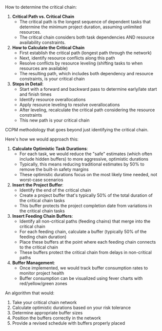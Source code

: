 How to determine the critical chain:

1. **Critical Path vs. Critical Chain**
    - The critical path is the longest sequence of dependent tasks that determine the minimum project duration, assuming unlimited resources.
    - The critical chain considers both task dependencies AND resource availability constraints.
2. **How to Calculate the Critical Chain**
    - First establish the critical path (longest path through the network)
    - Next, identify resource conflicts along this path
    - Resolve conflicts by resource leveling (shifting tasks to when resources are available)
    - The resulting path, which includes both dependency and resource constraints, is your critical chain
3. **Steps in Detail**:
    - Start with a forward and backward pass to determine early/late start and finish times
    - Identify resource overallocations
    - Apply resource leveling to resolve overallocations
    - After leveling, recalculate the critical path considering the resource constraints
    - This new path is your critical chain

CCPM methodology that goes beyond just identifying the critical chain.

Here's how we would approach this:

1. **Calculate Optimistic Task Durations**:
    - For each task, we would reduce the "safe" estimates (which often include hidden buffers) to more aggressive, optimistic durations
    - Typically, this means reducing traditional estimates by 50% to remove the built-in safety margins
    - These optimistic durations focus on the most likely time needed, not worst-case scenarios
2. **Insert the Project Buffer**:
    - Identify the end of the critical chain
    - Create a project buffer that's typically 50% of the total duration of the critical chain tasks
    - This buffer protects the project completion date from variations in the critical chain tasks
3. **Insert Feeding Chain Buffers**:
    - Identify all non-critical paths (feeding chains) that merge into the critical chain
    - For each feeding chain, calculate a buffer (typically 50% of the feeding chain duration)
    - Place these buffers at the point where each feeding chain connects to the critical chain
    - These buffers protect the critical chain from delays in non-critical paths
4. **Buffer Management**:
    - Once implemented, we would track buffer consumption rates to monitor project health
    - Buffer consumption can be visualized using fever charts with red/yellow/green zones

An algorithm that would:

1. Take your critical chain network
2. Calculate optimistic durations based on your risk tolerance
3. Determine appropriate buffer sizes
4. Position the buffers correctly in the network
5. Provide a revised schedule with buffers properly placed